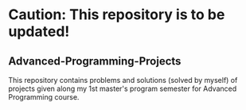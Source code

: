 # Caution: This repository is to be updated!




## Advanced-Programming-Projects
This repository contains problems and solutions (solved by myself) of projects given along my 1st master's program semester for Advanced Programming course.
